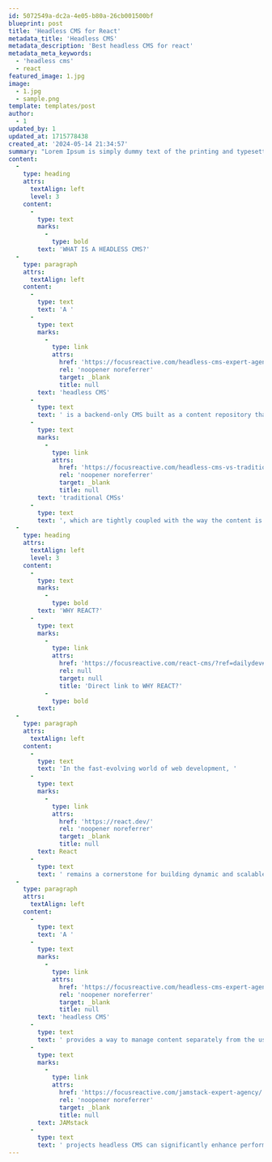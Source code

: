 ```yaml
---
id: 5072549a-dc2a-4e05-b80a-26cb001500bf
blueprint: post
title: 'Headless CMS for React'
metadata_title: 'Headless CMS'
metadata_description: 'Best headless CMS for react'
metadata_meta_keywords:
  - 'headless cms'
  - react
featured_image: 1.jpg
image:
  - 1.jpg
  - sample.png
template: templates/post
author:
  - 1
updated_by: 1
updated_at: 1715778438
created_at: '2024-05-14 21:34:57'
summary: "Lorem Ipsum is simply dummy text of the printing and typesetting industry. Lorem Ipsum has been the industry's standard dummy text ever since the 1500s, when an unknown printer took a galley of type and scrambled it to make a type specimen book."
content:
  -
    type: heading
    attrs:
      textAlign: left
      level: 3
    content:
      -
        type: text
        marks:
          -
            type: bold
        text: 'WHAT IS A HEADLESS CMS?'
  -
    type: paragraph
    attrs:
      textAlign: left
    content:
      -
        type: text
        text: 'A '
      -
        type: text
        marks:
          -
            type: link
            attrs:
              href: 'https://focusreactive.com/headless-cms-expert-agency/'
              rel: 'noopener noreferrer'
              target: _blank
              title: null
        text: 'headless CMS'
      -
        type: text
        text: ' is a backend-only CMS built as a content repository that makes content accessible via an API for display on any device. Unlike '
      -
        type: text
        marks:
          -
            type: link
            attrs:
              href: 'https://focusreactive.com/headless-cms-vs-traditional/'
              rel: 'noopener noreferrer'
              target: _blank
              title: null
        text: 'traditional CMSs'
      -
        type: text
        text: ', which are tightly coupled with the way the content is presented, a headless CMS allows developers to use their tools and frameworks to create a user interface.'
  -
    type: heading
    attrs:
      textAlign: left
      level: 3
    content:
      -
        type: text
        marks:
          -
            type: bold
        text: 'WHY REACT?'
      -
        type: text
        marks:
          -
            type: link
            attrs:
              href: 'https://focusreactive.com/react-cms/?ref=dailydev#why-react'
              rel: null
              target: null
              title: 'Direct link to WHY REACT?'
          -
            type: bold
        text: ​
  -
    type: paragraph
    attrs:
      textAlign: left
    content:
      -
        type: text
        text: 'In the fast-evolving world of web development, '
      -
        type: text
        marks:
          -
            type: link
            attrs:
              href: 'https://react.dev/'
              rel: 'noopener noreferrer'
              target: _blank
              title: null
        text: React
      -
        type: text
        text: ' remains a cornerstone for building dynamic and scalable applications. To complement its capabilities, many developers turn to headless CMS.'
  -
    type: paragraph
    attrs:
      textAlign: left
    content:
      -
        type: text
        text: 'A '
      -
        type: text
        marks:
          -
            type: link
            attrs:
              href: 'https://focusreactive.com/headless-cms-expert-agency/'
              rel: 'noopener noreferrer'
              target: _blank
              title: null
        text: 'headless CMS'
      -
        type: text
        text: ' provides a way to manage content separately from the user interface, making it an excellent partner for React based projects. Additionally, when integrated into '
      -
        type: text
        marks:
          -
            type: link
            attrs:
              href: 'https://focusreactive.com/jamstack-expert-agency/'
              rel: 'noopener noreferrer'
              target: _blank
              title: null
        text: JAMstack
      -
        type: text
        text: ' projects headless CMS can significantly enhance performance, security, and scalability. This architecture allows for faster load times, better security from server-side vulnerabilities, and more flexibility in scaling as project demands grow.'
---
```

